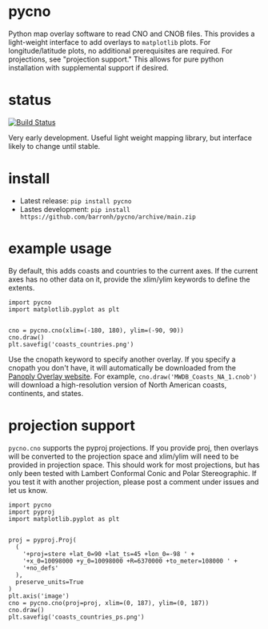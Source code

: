 # pycno

Python map overlay software to read CNO and CNOB files. This provides a light-weight interface to add overlays to `matplotlib` plots. For longitude/latitude plots, no additional prerequisites are required. For projections, see "projection support." This allows for pure python installation with supplemental support if desired.

# status

[![Build Status](https://travis-ci.org/barronh/pycno.svg?branch=main)](https://travis-ci.org/barronh/pycno)

Very early development. Useful light weight mapping library, but interface likely to change until stable.

# install 

* Latest release: `pip install pycno`
* Lastes development: `pip install https://github.com/barronh/pycno/archive/main.zip`


# example usage

By default, this adds coasts and countries to the current axes. If the current axes has no other data on it, provide the xlim/ylim keywords to define the extents.

```
import pycno
import matplotlib.pyplot as plt


cno = pycno.cno(xlim=(-180, 180), ylim=(-90, 90))
cno.draw()
plt.savefig('coasts_countries.png')
```

Use the cnopath keyword to specify another overlay. If you specify a cnopath you don't have, it will automatically be downloaded from the [Panoply Overlay website](https://www.giss.nasa.gov/tools/panoply/overlays/). For example, `cno.draw('MWDB_Coasts_NA_1.cnob')` will download a high-resolution version of North American coasts, continents, and states.

# projection support

`pycno.cno` supports the pyproj projections. If you provide proj, then overlays will be converted to the projection space and xlim/ylim will need to be provided in projection space. This should work for most projections, but has only been tested with  Lambert Conformal Conic and Polar Stereographic. If you test it with another projection, please post a comment under issues and let us know.

```
import pycno
import pyproj
import matplotlib.pyplot as plt


proj = pyproj.Proj(
  (
    '+proj=stere +lat_0=90 +lat_ts=45 +lon_0=-98 ' +
    '+x_0=10098000 +y_0=10098000 +R=6370000 +to_meter=108000 ' +
    '+no_defs'
  ),
  preserve_units=True
)
plt.axis('image')
cno = pycno.cno(proj=proj, xlim=(0, 187), ylim=(0, 187))
cno.draw()
plt.savefig('coasts_countries_ps.png')
```
